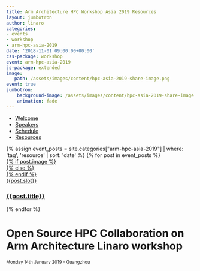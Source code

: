 ```yaml
---
title: Arm Architecture HPC Workshop Asia 2019 Resources
layout: jumbotron
author: linaro
categories:
- events
- workshop
- arm-hpc-asia-2019
date: '2018-11-01 09:00:00+00:00'
css-package: workshop
event: arm-hpc-asia-2019
js-package: extended
image:
   path: /assets/images/content/hpc-asia-2019-share-image.png
event: true
jumbotron:
    background-image: /assets/images/content/hpc-asia-2019-share-image.png
    animation: fade
---
```

<div class="row arm-hpc-row main">
<div class="container">
    <ul class="nav nav-tabs" role="tablist" id="tabbed_nav">
      <li role="presentation">
        <a href="/{% for category in page.categories %}{{category}}/{% endfor%}#welcome">
            Welcome
        </a>
      </li>
      <li role="presentation" class="">
        <a href="/{% for category in page.categories %}{{category}}/{% endfor%}#speakers">
            Speakers
        </a>
      </li>
      <li role="presentation" class="">
        <a href="/{% for category in page.categories %}{{category}}/{% endfor%}#schedule-tab">
            Schedule
        </a>
      </li>
      <li role="presentation" class="active">
        <a href="#" role="tab" data-toggle="tab">
            Resources
        </a>
      </li>
    </ul>
<div class="tab-content" id="tabbed_nav_content"><!--Start Tab Content-->

<!-- Start Resources Tab Panel -->
<div role="tabpanel" class="tab-pane tab-pane-legal active" id="resources">
<div class="row events-row">
    {% assign event_posts = site.categories["arm-hpc-asia-2019"] | where: 'tag', 'resource' | sort: 'date' %}
    {% for post in event_posts %}
        <div class="col-xs-12 col-sm-4">
            <a href="{{post.url}}">
                <div class="event-block">
                    {% if post.image %}
                        <div class="event-image lazyload" style="background: linear-gradient(to bottom right, rgba(0,0,0,0.5), rgba(0,0,0,0.5)), url('{{post.image.path}}')"></div>
                    {% else %}
                        <div class="event-image lazyload" style="background: linear-gradient(to bottom right, rgba(0,0,0,0.5), rgba(0,0,0,0.5)), url('{{page.image.path}}')"></div>
                    {% endif %}
                    <div class="slot">{{post.slot}}</div>
                    <div class="event-title">
                        <h3>{{post.title}}</h3>
                    </div>
                </div>
            </a>
        </div>
    {% endfor %}
</div>
</div><!--End Tab panel-->

</div><!--End Tab content-->
</div><!--End Container-->
</div><!--End Row-->
<div class="row no-padding arm-hpc-row top">
    <div class="container" style="background: url(/assets/images/content/hpc-asia-2019.png);background-position: center center;">
        <h1>Open Source HPC Collaboration on Arm Architecture Linaro workshop</h1>
        <small>Monday 14th January 2019 - Guangzhou</small>
    </div>
</div>

